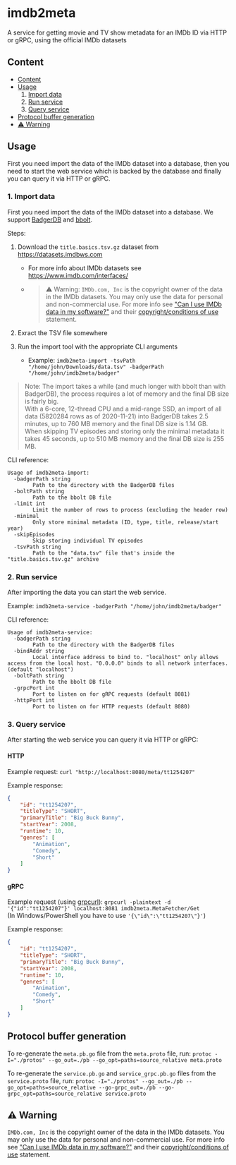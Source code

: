 # imdb2meta

A service for getting movie and TV show metadata for an IMDb ID via HTTP or gRPC, using the official IMDb datasets

## Content

- [Content](#content)
- [Usage](#usage)
  1. [Import data](#1-import-data)
  2. [Run service](#2-run-service)
  3. [Query service](#3-query-service)
- [Protocol buffer generation](#protocol-buffer-generation)
- [⚠ Warning](#⚠-warning)

## Usage

First you need import the data of the IMDb dataset into a database, then you need to start the web service which is backed by the database and finally you can query it via HTTP or gRPC.

### 1. Import data

First you need import the data of the IMDb dataset into a database. We support [BadgerDB](https://github.com/dgraph-io/badger) and [bbolt](https://github.com/etcd-io/bbolt).

Steps:

1. Download the `title.basics.tsv.gz` dataset from <https://datasets.imdbws.com>
   - For more info about IMDb datasets see <https://www.imdb.com/interfaces/>
   - > ⚠ Warning: `IMDb.com, Inc` is the copyright owner of the data in the IMDb datasets. You may only use the data for personal and non-commercial use. For more info see ["Can I use IMDb data in my software?"](https://help.imdb.com/article/imdb/general-information/can-i-use-imdb-data-in-my-software/G5JTRESSHJBBHTGX) and their [copyright/conditions of use](https://www.imdb.com/conditions) statement.

2. Exract the TSV file somewhere
3. Run the import tool with the appropriate CLI arguments
   - Example: `imdb2meta-import -tsvPath "/home/john/Downloads/data.tsv" -badgerPath "/home/john/imdb2meta/badger"`

> Note: The import takes a while (and much longer with bbolt than with BadgerDB), the process requires a lot of memory and the final DB size is fairly big.  
> With a 6-core, 12-thread CPU and a mid-range SSD, an import of all data (5820284 rows as of 2020-11-21) into BadgerDB takes 2.5 minutes, up to 760 MB memory and the final DB size is 1.14 GB.  
> When skipping TV episodes and storing only the minimal metadata it takes 45 seconds, up to 510 MB memory and the final DB size is 255 MB.

CLI reference:

```text
Usage of imdb2meta-import:
  -badgerPath string
        Path to the directory with the BadgerDB files
  -boltPath string
        Path to the bbolt DB file
  -limit int
        Limit the number of rows to process (excluding the header row)
  -minimal
        Only store minimal metadata (ID, type, title, release/start year)
  -skipEpisodes
        Skip storing individual TV episodes
  -tsvPath string
        Path to the "data.tsv" file that's inside the "title.basics.tsv.gz" archive
```

### 2. Run service

After importing the data you can start the web service.

Example: `imdb2meta-service -badgerPath "/home/john/imdb2meta/badger"`

CLI reference:

```text
Usage of imdb2meta-service:
  -badgerPath string
        Path to the directory with the BadgerDB files
  -bindAddr string
        Local interface address to bind to. "localhost" only allows access from the local host. "0.0.0.0" binds to all network interfaces. (default "localhost")
  -boltPath string
        Path to the bbolt DB file
  -grpcPort int
        Port to listen on for gRPC requests (default 8081)
  -httpPort int
        Port to listen on for HTTP requests (default 8080)
```

### 3. Query service

After starting the web service you can query it via HTTP or gRPC:

#### HTTP

Example request: `curl "http://localhost:8080/meta/tt1254207"`

Example response:

```json
{
    "id": "tt1254207",
    "titleType": "SHORT",
    "primaryTitle": "Big Buck Bunny",
    "startYear": 2008,
    "runtime": 10,
    "genres": [
        "Animation",
        "Comedy",
        "Short"
    ]
}
```

#### gRPC

Example request (using [grpcurl](https://github.com/fullstorydev/grpcurl)): `grpcurl -plaintext -d '{"id":"tt1254207"}' localhost:8081 imdb2meta.MetaFetcher/Get`  
(In Windows/PowerShell you have to use `'{\"id\":\"tt1254207\"}'`)

Example response:

```json
{
    "id": "tt1254207",
    "titleType": "SHORT",
    "primaryTitle": "Big Buck Bunny",
    "startYear": 2008,
    "runtime": 10,
    "genres": [
        "Animation",
        "Comedy",
        "Short"
    ]
}
```

## Protocol buffer generation

To re-generate the `meta.pb.go` file from the `meta.proto` file, run: `protoc -I="./protos" --go_out=./pb --go_opt=paths=source_relative meta.proto`

To re-generate the `service.pb.go` and `service_grpc.pb.go` files from the `service.proto` file, run: `protoc -I="./protos" --go_out=./pb --go_opt=paths=source_relative --go-grpc_out=./pb --go-grpc_opt=paths=source_relative service.proto`

## ⚠ Warning

`IMDb.com, Inc` is the copyright owner of the data in the IMDb datasets. You may only use the data for personal and non-commercial use. For more info see ["Can I use IMDb data in my software?"](https://help.imdb.com/article/imdb/general-information/can-i-use-imdb-data-in-my-software/G5JTRESSHJBBHTGX) and their [copyright/conditions of use](https://www.imdb.com/conditions) statement.
